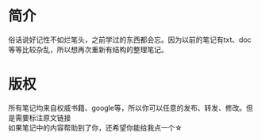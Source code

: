 # 简介
俗话说好记性不如烂笔头，之前学过的东西都会忘。因为以前的笔记有txt、doc等等比较杂乱，所以想再次重新有结构的整理笔记。

# 版权
所有笔记均来自权威书籍、google等，所以你可以任意的发布、转发、修改。但是需要标注原文链接  
如果笔记中的内容帮助到了你，还希望你能给我点一个☆
